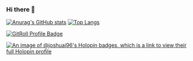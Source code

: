 ### Hi there 👋

<!--
**joshuai96/joshuai96** is a ✨ _special_ ✨ repository because its `README.md` (this file) appears on your GitHub profile.

Here are some ideas to get you started:

- 🔭 I’m currently working on ...
- 🌱 I’m currently learning ...
- 👯 I’m looking to collaborate on ...
- 🤔 I’m looking for help with ...
- 💬 Ask me about ...
- 📫 How to reach me: ...
- 😄 Pronouns: ...
- ⚡ Fun fact: ...
-->

[![Anurag's GitHub stats](https://github-readme-stats.vercel.app/api?username=joshuai96&show=reviews,discussions_started,discussions_answered,prs_merged,prs_merged_percentage&theme=nord&show_icons=true)](https://github.com/anuraghazra/github-readme-stats)
[![Top Langs](https://github-readme-stats.vercel.app/api/top-langs/?username=joshuai96&theme=nord&show_icons=true)](https://github.com/anuraghazra/github-readme-stats)

[![GitRoll Profile Badge](https://gitroll.io/api/badges/profiles/v1/uUMzU3YvoziMjoypvQUdeF82rO782)](https://gitroll.io/profile/uUMzU3YvoziMjoypvQUdeF82rO782)

[![An image of @joshuai96's Holopin badges, which is a link to view their full Holopin profile](https://holopin.me/joshuai96)](https://holopin.io/@joshuai96)
